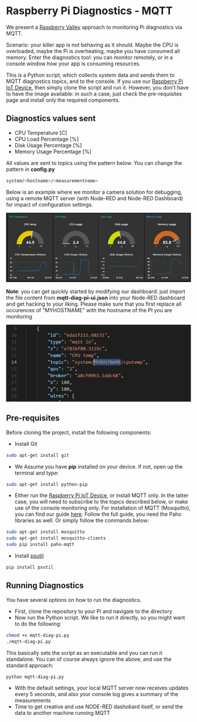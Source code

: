 # Raspberry Pi Diagnostics - MQTT

We present a [Raspberry Valley](https://raspberry-valley.azurewebsites.net) approach to monitoring Pi diagnostics via MQTT.

Scenario: your killer app is not behaving as it should. Maybe the CPU is overloaded, maybe the Pi is overheating, maybe you have consumed all memory. Enter the diagnostics tool: you can monitor remotely, or in a console window how your app is consuming resources.

This is a Python script, which collects system data and sends them to MQTT diagnostics topics, and to the console. If you use our [Raspberry Pi IoT Device](https://raspberry-valley.azurewebsites.net/IoT-Raspberry-Pi-Device/), then simply clone the script and run it. However, you don't have to have the image available: in such a case, just check the pre-requisites page and install only the required components.

## Diagnostics values sent

* CPU Temperature \[C\]
* CPU Load Percentage \[%\]
* Disk Usage Percentage \[%\]
* Memory Usage Percentage \[%\]

All values are sent to topics using the pattern below. You can change the pattern in **config.py**

```bash
system/<hostname>/<measurementname>
```

Below is an example where we monitor a camera solution for debugging, using a remote MQTT server (with Node-RED and Node-RED Dashboard) for impact of configuration settings.

![monitoring](img/mqtt-diag-pi.jpg)

**Note**: you can get quickly started by modifying our dashboard: just import the file content from **mqtt-diag-pi-ui.json** into your Node-RED dashboard and get hacking to your liking. Please make sure that you first replace all occurences of "MYHOSTNAME" with the hostname of the PI you are monitoring

![replace here](img/replace_hostname.jpg)

## Pre-requisites

Before cloning the project, install the following components:

* Install Git

```bash
sudo apt-get install git
```

* We Assume you have **pip** installed on your device. If not, open up the terminal and type:

```bash
sudo apt-get install python-pip
```

* Either run the [Raspberry Pi IoT Device](https://raspberry-valley.azurewebsites.net/IoT-Raspberry-Pi-Device/), or install MQTT only. In the latter case, you will need to subscribe to the topics described below, or make use of the console monitoring only. For installation of MQTT (Mosquitto), you can find our guide [here](https://raspberry-valley.azurewebsites.net/Mosquitto/). Follow the full guide, you need the Paho libraries as well. Or simply follow the commands below:

```bash
sudo apt-get install mosquitto
sudo apt-get install mosquitto-clients
sudo pip install paho-mqtt
```

* Install [psutil](https://psutil.readthedocs.io/en/latest/)

```bash
pip install psutil
```

## Running Diagnostics

You have several options on how to run the diagnostics.

* First, clone the repository to your Pi and navigate to the directory
* Now run the Python script. We like to run it directly, so you might want to do the following:

```bash
chmod +x mqtt-diag-pi.py
./mqtt-diag-pi.py
```

This basically sets the script as an executable and you can run it standalone. You can of course always ignore the above, and use the standard approach:

```bash
python mqtt-diag-pi.py
```

* With the default settings, your local MQTT server now receives updates every 5 seconds, and also your console log gives a summary of the measurements
* Time to get creative and use NODE-RED dashobard itself, or send the data to another machine running MQTT